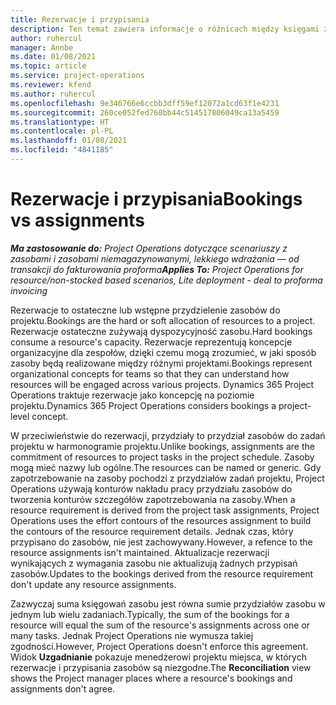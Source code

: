 ```yaml
---
title: Rezerwacje i przypisania
description: Ten temat zawiera informacje o różnicach między księgami zasobów a przydziałami zasobów.
author: ruhercul
manager: Annbe
ms.date: 01/08/2021
ms.topic: article
ms.service: project-operations
ms.reviewer: kfend
ms.author: ruhercul
ms.openlocfilehash: 9e346766e6ccbb3dff59ef12072a1cd63f1e4231
ms.sourcegitcommit: 260ce052fed760bb44c514517806049ca13a5459
ms.translationtype: HT
ms.contentlocale: pl-PL
ms.lasthandoff: 01/08/2021
ms.locfileid: "4841185"
---
```

# <a name="bookings-vs-assignments"></a><span data-ttu-id="4560e-103">Rezerwacje i przypisania</span><span class="sxs-lookup"><span data-stu-id="4560e-103">Bookings vs assignments</span></span>

<span data-ttu-id="4560e-104">_**Ma zastosowanie do:** Project Operations dotyczące scenariuszy z zasobami i zasobami niemagazynowanymi, lekkiego wdrażania — od transakcji do fakturowania proforma_</span><span class="sxs-lookup"><span data-stu-id="4560e-104">_**Applies To:** Project Operations for resource/non-stocked based scenarios, Lite deployment - deal to proforma invoicing_</span></span>

<span data-ttu-id="4560e-105">Rezerwacje to ostateczne lub wstępne przydzielenie zasobów do projektu.</span><span class="sxs-lookup"><span data-stu-id="4560e-105">Bookings are the hard or soft allocation of resources to a project.</span></span> <span data-ttu-id="4560e-106">Rezerwacje ostateczne zużywają dyspozycyjność zasobu.</span><span class="sxs-lookup"><span data-stu-id="4560e-106">Hard bookings consume a resource's capacity.</span></span> <span data-ttu-id="4560e-107">Rezerwacje reprezentują koncepcje organizacyjne dla zespołów, dzięki czemu mogą zrozumieć, w jaki sposób zasoby będą realizowane między różnymi projektami.</span><span class="sxs-lookup"><span data-stu-id="4560e-107">Bookings represent organizational concepts for teams so that they can understand how resources will be engaged across various projects.</span></span> <span data-ttu-id="4560e-108">Dynamics 365 Project Operations traktuje rezerwacje jako koncepcję na poziomie projektu.</span><span class="sxs-lookup"><span data-stu-id="4560e-108">Dynamics 365 Project Operations considers bookings a project-level concept.</span></span> 

<span data-ttu-id="4560e-109">W przeciwieństwie do rezerwacji, przydziały to przydział zasobów do zadań projektu w harmonogramie projektu.</span><span class="sxs-lookup"><span data-stu-id="4560e-109">Unlike bookings, assignments are the commitment of resources to project tasks in the project schedule.</span></span> <span data-ttu-id="4560e-110">Zasoby mogą mieć nazwy lub ogólne.</span><span class="sxs-lookup"><span data-stu-id="4560e-110">The resources can be named or generic.</span></span>  <span data-ttu-id="4560e-111">Gdy zapotrzebowanie na zasoby pochodzi z przydziałów zadań projektu, Project Operations używają konturów nakładu pracy przydziału zasobów do tworzenia konturów szczegółów zapotrzebowania na zasoby.</span><span class="sxs-lookup"><span data-stu-id="4560e-111">When a resource requirement is derived from the project task assignments, Project Operations uses the effort contours of the resources assignment to build the contours of the resource requirement details.</span></span> <span data-ttu-id="4560e-112">Jednak czas, który przypisano do zasobów, nie jest zachowywany.</span><span class="sxs-lookup"><span data-stu-id="4560e-112">However, a refence to the resource assignments isn't maintained.</span></span> <span data-ttu-id="4560e-113">Aktualizacje rezerwacji wynikających z wymagania zasobu nie aktualizują żadnych przypisań zasobów.</span><span class="sxs-lookup"><span data-stu-id="4560e-113">Updates to the bookings derived from the resource requirement don't update any resource assignments.</span></span>

<span data-ttu-id="4560e-114">Zazwyczaj suma księgowań zasobu jest równa sumie przydziałów zasobu w jednym lub wielu zadaniach.</span><span class="sxs-lookup"><span data-stu-id="4560e-114">Typically, the sum of the bookings for a resource will equal the sum of the resource's assignments across one or many tasks.</span></span> <span data-ttu-id="4560e-115">Jednak Project Operations nie wymusza takiej zgodności.</span><span class="sxs-lookup"><span data-stu-id="4560e-115">However, Project Operations doesn't enforce this agreement.</span></span> <span data-ttu-id="4560e-116">Widok **Uzgadnianie** pokazuje menedżerowi projektu miejsca, w których rezerwacje i przypisania zasobów są niezgodne.</span><span class="sxs-lookup"><span data-stu-id="4560e-116">The **Reconciliation** view shows the Project manager places where a resource's bookings and assignments don't agree.</span></span>


